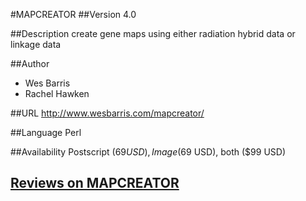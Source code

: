 #MAPCREATOR
##Version
4.0

##Description
create gene maps using either radiation hybrid data or linkage data

##Author
* Wes Barris
* Rachel Hawken

##URL
http://www.wesbarris.com/mapcreator/

##Language
Perl

##Availability
Postscript ($69 USD), Image ($69 USD), both ($99 USD)


## [Reviews on MAPCREATOR](https://github.com/gaow/genetic-analysis-software/issues/302)